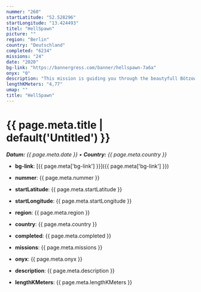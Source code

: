 ```yaml
---
nummer: "260"
startLatitude: "52.528296"
startLongitude: "13.424493"
titel: "HellSpawn"
picture: ""
region: "Berlin"
country: "Deutschland"
completed: "6234"
missions: "24"
date: "2020"
bg-link: "https://bannergress.com/banner/hellspawn-7a6a"
onyx: "0"
description: "This mission is guiding you through the beautyfull Bötzowviertel in Berlin. It is part of 18 missions which gives you a really nice banner of the Spawn."
lengthKMeters: "4,77"
umap: ""
title: "HellSpawn"
---
```

# {{ page.meta.title | default('Untitled') }}

_**Datum:** {{ page.meta.date }} • **Country:** {{ page.meta.country }}_

- **bg-link**: [{{ page.meta['bg-link'] }}]({{ page.meta['bg-link'] }})

- **nummer**: {{ page.meta.nummer }}
- **startLatitude**: {{ page.meta.startLatitude }}
- **startLongitude**: {{ page.meta.startLongitude }}
- **region**: {{ page.meta.region }}
- **country**: {{ page.meta.country }}
- **completed**: {{ page.meta.completed }}
- **missions**: {{ page.meta.missions }}
- **onyx**: {{ page.meta.onyx }}
- **description**: {{ page.meta.description }}
- **lengthKMeters**: {{ page.meta.lengthKMeters }}
